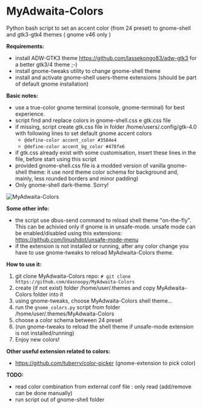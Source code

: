 # MyAdwaita-Colors

Python bash script to set an accent color (from 24 preset) to gnome-shell and gtk3-gtk4 themes ( gnome v46 only )

**Requirements:**
- install ADW-GTK3 theme https://github.com/lassekongo83/adw-gtk3 for a better gtk3/4 theme ;-)
- install gnome-tweaks utility to change gnome-shell theme
- install and activate gnome-shell users-theme extensions (should be part of default gnome installation)

**Basic notes:**
- use a true-color gnome terminal (console, gnome-terminal) for best experience.
- script find and replace colors in gnome-shell.css e gtk.css file
- if missing, script create gtk.css file in folder /home/users/.config/gtk-4.0 with following lines to set default gnome accent colors
  -   `@define-color accent_color #3584e4`
  -   `@define-color accent_bg_color #478fe6`
- if gtk.css already exist with some customisation, insert these lines in the file, before start using this script 
- provided gnome-shell.css file is a modded version of vanilla gnome-shell theme: it use nord theme color schema for background and, mainly, less rounded borders and minor padding) 
- Only gnome-shell dark-theme. Sorry!
 
![MyAdwaita-Colors](https://raw.github.com/dasnoopy/MyAdwaita-Colors/main/screenshot/MyAdwaita-Colors.png)

**Some other info:**
 - the script use dbus-send command to reload shell theme "on-the-fly". This can be achivied only if gnome is in unsafe-mode.
   unsafe mode can be enabled/disabled using this extensions: https://github.com/linushdot/unsafe-mode-menu
 - if the extension is not installed or running, after any color change you have to use gnome-tweaks to reload MyAdwaita-Colors theme.


**How to use it:** 
1) git clone MyAdwaita-Colors repo:	`# git clone https://github.com/dasnoopy/MyAdwaita-Colors`
2) create (if not exist) folder /home/user/.themes and copy MyAdwaita-Colors folder into it
3) using gnome-tweaks, choose MyAdwaita-Colors shell theme...
4) run the `gnome_colors.py` script from folder /home/user/.themes/MyAdwaita-Colors
5) choose a color schema between 24 preset 
6) (run gnome-tweaks to reload the shell theme if unsafe-mode extension is not installed/running)
7) Enjoy new colors!

**Other useful extension related to colors:**
- https://github.com/tuberry/color-picker (gnome-extension to pick color)

 **TODO:**
- read color combination from external conf file : only read (add/remove can be done manually)
- run script out of gnome-shell folder



